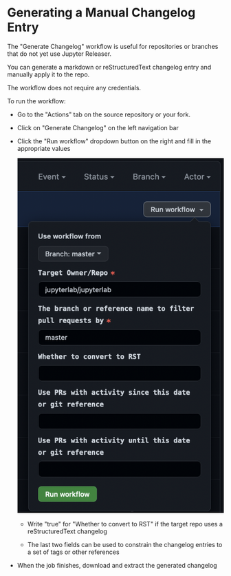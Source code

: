 # Generating a Manual Changelog Entry

The "Generate Changelog" workflow is useful for repositories or branches that do not yet use Jupyter Releaser.

You can generate a markdown or reStructuredText changelog entry and manually apply it to the repo.

The workflow does not require any credentials.

To run the workflow:

- Go to the "Actions" tab on the source repository or your fork.

- Click on "Generate Changelog" on the left navigation bar

- Click the "Run workflow" dropdown button on the right and fill in the appropriate values

  ![Generate Changelog Workflow Dialog](../images/generate_changelog.png)

  - Write "true" for "Whether to convert to RST" if the target repo uses a reStructuredText changelog

  - The last two fields can be used to constrain the changelog entries to a set of tags or other references

- When the job finishes, download and extract the generated changelog
